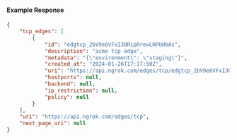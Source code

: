 <!-- Code generated for API Clients. DO NOT EDIT. -->

#### Example Response

```json
{
	"tcp_edges": [
		{
			"id": "edgtcp_2bV9e6VFxI30RipRrewLHPUHbAs",
			"description": "acme tcp edge",
			"metadata": "{\"environment\": \"staging\"}",
			"created_at": "2024-01-26T17:17:50Z",
			"uri": "https://api.ngrok.com/edges/tcp/edgtcp_2bV9e6VFxI30RipRrewLHPUHbAs",
			"hostports": null,
			"backend": null,
			"ip_restriction": null,
			"policy": null
		}
	],
	"uri": "https://api.ngrok.com/edges/tcp",
	"next_page_uri": null
}
```
